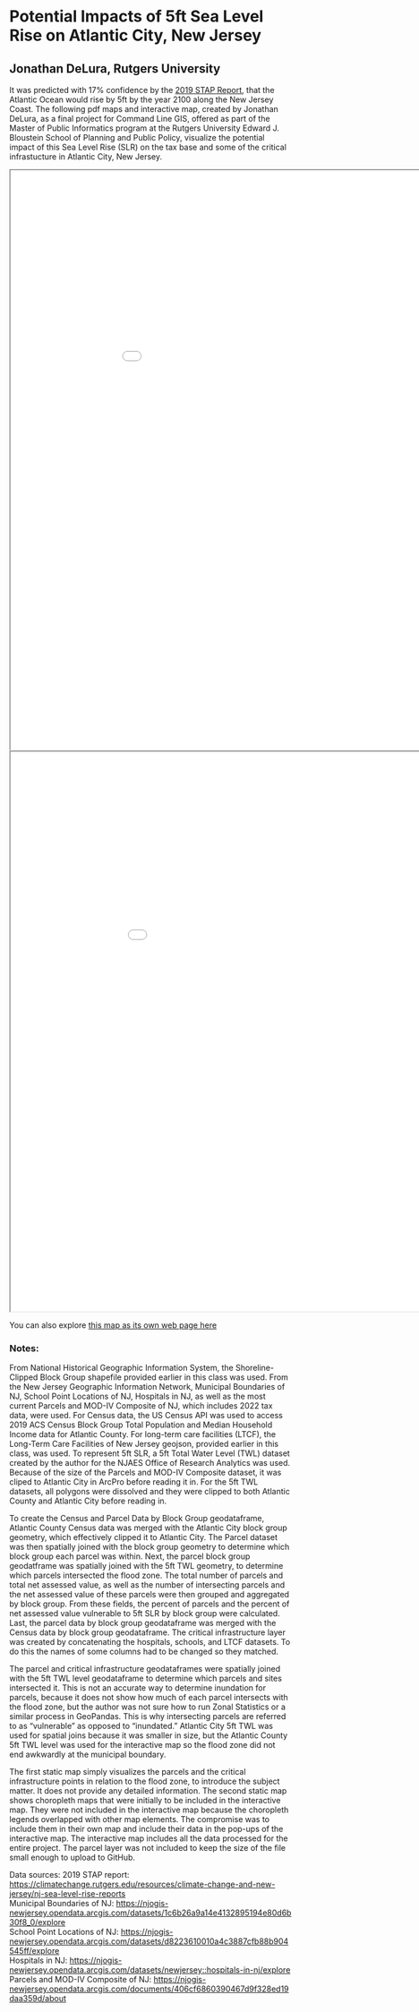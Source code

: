 # Potential Impacts of 5ft Sea Level Rise on Atlantic City, New Jersey<br/>
## Jonathan DeLura, Rutgers University

It was predicted with 17% confidence by the [2019 STAP Report](https://climatechange.rutgers.edu/resources/climate-change-and-new-jersey/nj-sea-level-rise-reports), that the Atlantic Ocean would rise by 5ft by the year 2100 along the New Jersey Coast. The following pdf maps and interactive map, created by Jonathan DeLura, as a final project for Command Line GIS, offered as part of the Master of Public Informatics program at the Rutgers University Edward J. Bloustein School of Planning and Public Policy, visualize the potential impact of this Sea Level Rise (SLR) on the tax base and some of the critical infrastucture in Atlantic City, New Jersey.

<iframe src="Atlantic_City_5ft_SLR.pdf" width = "1000" height = "1035"></iframe><br/>

<iframe src="Atlantic_City_Parcel_Census_BG.pdf" width = "1020" height = "1000"></iframe><br/>

You can also explore [this map as its own web page here](Atlantic_City_5ft_SLR.html)

### Notes:

From National Historical Geographic Information System, the Shoreline-Clipped Block Group shapefile provided earlier in this class was used. From the New Jersey Geographic Information Network, Municipal Boundaries of NJ, School Point Locations of NJ, Hospitals in NJ, as well as the most current Parcels and MOD-IV Composite of NJ, which includes 2022 tax data, were used. For Census data, the US Census API was used to access 2019 ACS Census Block Group Total Population and Median Household Income data for Atlantic County. For long-term care facilities (LTCF), the Long-Term Care Facilities of New Jersey geojson, provided earlier in this class, was used. To represent 5ft SLR, a 5ft Total Water Level (TWL) dataset created by the author for the NJAES Office of Research Analytics was used.
Because of the size of the Parcels and MOD-IV Composite dataset, it was cliped to Atlantic City in ArcPro before reading it in. For the 5ft TWL datasets, all polygons were dissolved and they were clipped to both Atlantic County and Atlantic City before reading in.

To create the Census and Parcel Data by Block Group geodataframe, Atlantic County Census data was merged with the Atlantic City block group geometry, which effectively clipped it to Atlantic City. The Parcel dataset was then spatially joined with the block group geometry to determine which block group each parcel was within. Next, the parcel block group geodatframe was spatially joined with the 5ft TWL geometry, to determine which parcels intersected the flood zone. The total number of parcels and total net assessed value, as well as the number of intersecting parcels and the net assessed value of these parcels were then grouped and aggregated by block group. From these fields, the percent of parcels and the percent of net assessed value vulnerable to 5ft SLR by block group were calculated. Last, the parcel data by block group geodataframe was merged with the Census data by block group geodataframe. The critical infrastructure layer was created by concatenating the hospitals, schools, and LTCF datasets. To do this the names of some columns had to be changed so they matched.

The parcel and critical infrastructure geodataframes were spatially joined with the 5ft TWL level geodataframe to determine which parcels and sites intersected it. This is not an accurate way to determine inundation for parcels, because it does not show how much of each parcel intersects with the flood zone, but the author was not sure how to run Zonal Statistics or a similar process in GeoPandas. This is why intersecting parcels are referred to as “vulnerable” as opposed to “inundated.” Atlantic City 5ft TWL was used for spatial joins because it was smaller in size, but the Atlantic County 5ft TWL level was used for the interactive map so the flood zone did not end awkwardly at the municipal boundary. 

The first static map simply visualizes the parcels and the critical infrastructure points in relation to the flood zone, to introduce the subject matter. It does not provide any detailed information. The second static map shows choropleth maps that were initially to be included in the interactive map. They were not included in the interactive map because the choropleth legends overlapped with other map elements. The compromise was to include them in their own map and include their data in the pop-ups of the interactive map. The interactive map includes all the data processed for the entire project. The parcel layer was not included to keep the size of the file small enough to upload to GitHub.

Data sources:
2019 STAP report: https://climatechange.rutgers.edu/resources/climate-change-and-new-jersey/nj-sea-level-rise-reports<br/>
Municipal Boundaries of NJ: https://njogis-newjersey.opendata.arcgis.com/datasets/1c6b26a9a14e4132895194e80d6b30f8_0/explore<br/>
School Point Locations of NJ: https://njogis-newjersey.opendata.arcgis.com/datasets/d8223610010a4c3887cfb88b904545ff/explore<br/>
Hospitals in NJ: https://njogis-newjersey.opendata.arcgis.com/datasets/newjersey::hospitals-in-nj/explore<br/>
Parcels and MOD-IV Composite of NJ: https://njogis-newjersey.opendata.arcgis.com/documents/406cf6860390467d9f328ed19daa359d/about<br/>


